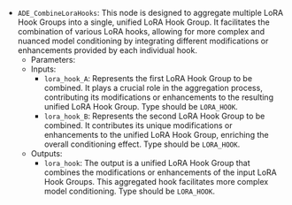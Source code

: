 - `ADE_CombineLoraHooks`: This node is designed to aggregate multiple LoRA Hook Groups into a single, unified LoRA Hook Group. It facilitates the combination of various LoRA hooks, allowing for more complex and nuanced model conditioning by integrating different modifications or enhancements provided by each individual hook.
    - Parameters:
    - Inputs:
        - `lora_hook_A`: Represents the first LoRA Hook Group to be combined. It plays a crucial role in the aggregation process, contributing its modifications or enhancements to the resulting unified LoRA Hook Group. Type should be `LORA_HOOK`.
        - `lora_hook_B`: Represents the second LoRA Hook Group to be combined. It contributes its unique modifications or enhancements to the unified LoRA Hook Group, enriching the overall conditioning effect. Type should be `LORA_HOOK`.
    - Outputs:
        - `lora_hook`: The output is a unified LoRA Hook Group that combines the modifications or enhancements of the input LoRA Hook Groups. This aggregated hook facilitates more complex model conditioning. Type should be `LORA_HOOK`.
